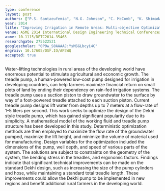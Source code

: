 ```yaml
---
type: conference
layout: post
authors: ["P.S. Santaeufemia", "N.G. Johnson", "C. McComb", "K. Shimada"]
year: 2014
title: "Improving Irrigation in Remote Areas: Multi-objective Optimization of a Treadle Pump"
venue: ASME 2014 International Design Engineering Technical Conferences and Computers and Information in Engineering Conference.
asme: 10.1115/DETC2014-35463
researchgate: 275522521
googlescholar: "0P9w_S0AAAAJ:YsMSGLbcyi4C"
engrxiv: 10.17605/OSF.IO/AP3WQ
accepted: true
---
```

Water-lifting technologies in rural areas of the developing world have enormous potential to stimulate agricultural and economic growth. The treadle pump, a human-powered low-cost pump designed for irrigation in developing countries, can help farmers maximize financial return on small plots of land by ending their dependency on rain-fed irrigation systems. The treadle pump uses a suction piston to draw groundwater to the surface by way of a foot-powered treadle attached to each suction piston. Current treadle pump designs lift water from depths up to 7 meters at a flow-rate of 1–5 liters per second. This work seeks to optimize the design of the Dekhi style treadle pump, which has gained significant popularity due to its simplicity. A mathematical model of the working fluid and treadle pump structure has been developed in this study. Deterministic optimization methods are then employed to maximize the flow rate of the groundwater pumped, maximize the lift height, and minimize the volume of material used for manufacturing. Design variables for the optimization included the dimensions of the pump, well depth, and speed of various parts of the system. The solutions are subject to constraints on the geometry of the system, the bending stress in the treadles, and ergonomic factors. Findings indicate that significant technical improvements can be made on the standard Dekhi design, such as increasing the size of the pump cylinders and hose, while maintaining a standard total treadle length. These improvements could allow the Dekhi pump to be implemented in new regions and benefit additional rural farmers in the developing world.
